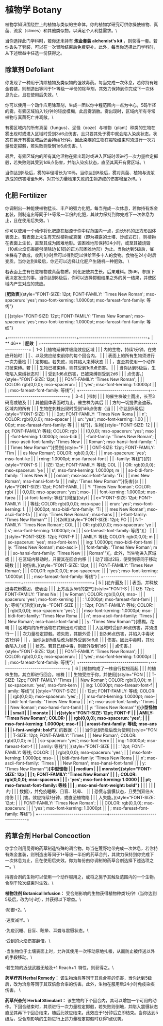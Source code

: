 # 植物学 Botany 

植物学知识围绕世上的植物与类似的生命体。你的植物学研究可供你操使植物、真菌、流浆（slimes）和其他类似物，以满足个人利益需求。\

当你选择此门学科时，若你还未持有 **炼金套装 alchemist\'s kit**
，则获得一套。若你丢失了套装，可以在一次冒险结束后免费更补。此外，每当你选择此门学科时，从下述增益中任选一份获得之。

## 除草剂 Defoliant 

你发现了一种用于清除植物及类似物的强效毒药。每当完成一次休息，若你持有炼金套装，则制造出等同于1+等级一半份的除草剂，其效力保持到你完成下一次休息为止，且在使用后失效。\

你可以使用一个动作应用除草剂，生成一团以你中程范围内一点为中心，5码半径的雾。有雾区域陷入1分钟的轻度模糊，此后雾消散。雾出现时，区域内所有寻常植物与真菌死亡并凋敝。\

有雾区域内的所有真菌（fungus）、泥怪（ooze）与植物（plant）种类的生物在雾出现时或进入区域时受到3d6点伤害，且只要其处于雾中就会陷入染疾状态，状态在离开有雾区域后还会持续1分钟。因此染疾的生物在每轮结束时须进行一次力量检定掷骰，若失败则受到1d6点伤害。\

最后，有雾区域内的所有其他活物在雾出现时或进入区域时须进行一次力量检定掷骰，若失败则其受到1d6点伤害，并陷入染疾状态，直至其离开有雾区域。\

当你达到5级后，雾的半径增长为10码。当你达到8级后，雾对真菌、植物与流浆造成的伤害增至5d6，对其他力量检定失败的生物造成的伤害增至2d6。\

## 化肥 Fertilizer 

你调制出一种能使植物猛长、丰产的强力化肥。每当完成一次休息，若你持有炼金套装，则制造出等同于1+等级一半份的化肥，其效力保持到你完成下一次休息为止，且在使用后失效。\

你可以使用一个动作将化肥施在起源于你中程范围内一点，边长5码的正方形固体表面上。若表面上未生有天然植物或真菌（即为裸露的土壤、沙或岩石），则植物在表面上生长，直至其成为困难地形。该困难地形保持24小时，或至其被烧毁（10点火焰伤害能够清除边长1码的正方形困难地形）为止。当你达到5级后，催生株有了收成，收割1小时后可以得到足以供给至多十人的食物。食物在24小时后变质。当你达到8级后，你还可以选择让化肥产生随机一种肥效。 \

若表面上生有任意植物或真菌物质，则化肥使其生长，后果难料。掷d6，参照下表决定发生的事。当你达到8级后，你可以选择掷骰结果之外的另一结果，并使区域内产生对应的效应。

[**肥效表**]{style="FONT-SIZE: 12pt; FONT-FAMILY: 'Times New Roman'; mso-spacerun: 'yes'; mso-font-kerning: 1.0000pt; mso-fareast-font-family: 等线"}

[
]{style="FONT-SIZE: 12pt; FONT-FAMILY: 'Times New Roman'; mso-spacerun: 'yes'; mso-font-kerning: 1.0000pt; mso-fareast-font-family: 等线"}

+-----------------------------------+-----------------------------------+
| ** d6**                           | **肥效**                          |
+-----------------------------------+-----------------------------------+
|  1-2                              | [植物延伸并缠绕效应区域           |
|                                   | 内的生物，持续1分钟。在效应开始时 |
|                                   | 、以及效应结束前你的每个回合内，  |
|                                   | 表面上的所有生物须进行一次力量检  |
|                                   | 定掷骰。若失败，则其陷入束缚状态  |
|                                   | ，直至其使用一个动作打破束缚。若  |
|                                   | 生物已被束缚，则其受到1d6点伤害。 |
|                                   | 当你达到5级后，生物陷入束缚状态时 |
|                                   | 受到1d6点伤害，已被束缚则受到2d6  |
|                                   | 点伤害。]{style="FONT-SIZE: 12pt; |
|                                   |  FONT-FAMILY: 'Times New Roman';  |
|                                   | COLOR: rgb(0,0,0); mso-spacerun:  |
|                                   | 'yes'; mso-font-kerning: 1.0000pt |
|                                   | ; mso-fareast-font-family: 等线"} |
+-----------------------------------+-----------------------------------+
|  3-4                              | [带刺                             |
|                                   | 的催生株破土而出，长至3码高或触及 |
|                                   | 其他固体表面时为止。催生株为其后  |
|                                   | 方的一切提供全遮蔽。区域内的所有  |
|                                   | 生物在刺株出现时受到1d6点伤害（当 |
|                                   | 你达到5级后]{style="FONT-SIZE: 1  |
|                                   | 2pt; FONT-FAMILY: 'Times New Roma |
|                                   | n'; COLOR: rgb(0,0,0); mso-spacer |
|                                   | un: 'yes'; mso-font-kerning: 1.00 |
|                                   | 00pt; mso-fareast-font-family: 等 |
|                                   | 线"}[，生物]{style="FONT-SIZE: 12 |
|                                   | pt; FONT-FAMILY: 等线; COLOR: rgb |
|                                   | (0,0,0); mso-spacerun: 'yes'; mso |
|                                   | -font-kerning: 1.0000pt; mso-bidi |
|                                   | -font-family: 'Times New Roman';  |
|                                   | mso-ascii-font-family: 'Times New |
|                                   |  Roman'; mso-hansi-font-family: ' |
|                                   | Times New Roman'"}[受到]{style="F |
|                                   | ONT-SIZE: 12pt; FONT-FAMILY: 'Tim |
|                                   | es New Roman'; COLOR: rgb(0,0,0); |
|                                   |  mso-spacerun: 'yes'; mso-font-ke |
|                                   | rning: 1.0000pt; mso-fareast-font |
|                                   | -family: 等线"}[的]{style="FONT-S |
|                                   | IZE: 12pt; FONT-FAMILY: 等线; COL |
|                                   | OR: rgb(0,0,0); mso-spacerun: 'ye |
|                                   | s'; mso-font-kerning: 1.0000pt; m |
|                                   | so-bidi-font-family: 'Times New R |
|                                   | oman'; mso-ascii-font-family: 'Ti |
|                                   | mes New Roman'; mso-hansi-font-fa |
|                                   | mily: 'Times New Roman'"}[伤害]{s |
|                                   | tyle="FONT-SIZE: 12pt; FONT-FAMIL |
|                                   | Y: 'Times New Roman'; COLOR: rgb( |
|                                   | 0,0,0); mso-spacerun: 'yes'; mso- |
|                                   | font-kerning: 1.0000pt; mso-farea |
|                                   | st-font-family: 等线"}[增至]{styl |
|                                   | e="FONT-SIZE: 12pt; FONT-FAMILY:  |
|                                   | 等线; COLOR: rgb(0,0,0); mso-spac |
|                                   | erun: 'yes'; mso-font-kerning: 1. |
|                                   | 0000pt; mso-bidi-font-family: 'Ti |
|                                   | mes New Roman'; mso-ascii-font-fa |
|                                   | mily: 'Times New Roman'; mso-hans |
|                                   | i-font-family: 'Times New Roman'" |
|                                   | }[2d6]{style="FONT-SIZE: 12pt; FO |
|                                   | NT-FAMILY: 'Times New Roman'; COL |
|                                   | OR: rgb(0,0,0); mso-spacerun: 'ye |
|                                   | s'; mso-font-kerning: 1.0000pt; m |
|                                   | so-fareast-font-family: 等线"}[） |
|                                   | ]{style="FONT-SIZE: 12pt; FONT-F  |
|                                   | AMILY: 等线; COLOR: rgb(0,0,0); m |
|                                   | so-spacerun: 'yes'; mso-font-kern |
|                                   | ing: 1.0000pt; mso-bidi-font-fami |
|                                   | ly: 'Times New Roman'; mso-ascii- |
|                                   | font-family: 'Times New Roman'; m |
|                                   | so-hansi-font-family: 'Times New  |
|                                   | Roman'"}[。此外，当生物进入区域或 |
|                                   | 在区域内移动时，只要其在回合内移  |
|                                   | 动了超过2码，便受到等同于移动码数 |
|                                   | 的伤害。]{style="FONT-SIZE: 12pt; |
|                                   |  FONT-FAMILY: 'Times New Roman';  |
|                                   | COLOR: rgb(0,0,0); mso-spacerun:  |
|                                   | 'yes'; mso-font-kerning: 1.0000pt |
|                                   | ; mso-fareast-font-family: 等线"} |
+-----------------------------------+-----------------------------------+
| 5                                 | [花卉遍及                         |
|                                   | 表面，并释放出毒花粉雾团，使表面  |
|                                   | 上方高达5码的空气]{style="FONT-S  |
|                                   | IZE: 12pt; FONT-FAMILY: 'Times Ne |
|                                   | w Roman'; COLOR: rgb(0,0,0); mso- |
|                                   | spacerun: 'yes'; mso-font-kerning |
|                                   | : 1.0000pt; mso-fareast-font-fami |
|                                   | ly: 等线"}[轻度]{style="FONT-SIZE |
|                                   | : 12pt; FONT-FAMILY: 等线; COLOR: |
|                                   |  rgb(0,0,0); mso-spacerun: 'yes'; |
|                                   |  mso-font-kerning: 1.0000pt; mso- |
|                                   | bidi-font-family: 'Times New Roma |
|                                   | n'; mso-ascii-font-family: 'Times |
|                                   |  New Roman'; mso-hansi-font-famil |
|                                   | y: 'Times New Roman'"}[模糊。花粉 |
|                                   | 区域内的所有活物在花粉出现时或进  |
|                                   | 入区域时受到1d6点伤害，并须进行一 |
|                                   | 次力量检定掷骰。若失败，其额外受  |
|                                   | 到2d6点伤害，并陷入中毒状态1分钟  |
|                                   | ，当你达到5级后改为额外受到3d6点  |
|                                   | 伤害。因此中毒时，其也会陷入力竭  |
|                                   | 状态。若其已经中毒，则额外受到1d6 |
|                                   | 点伤害。]{style="FONT-SIZE: 12pt; |
|                                   |  FONT-FAMILY: 'Times New Roman';  |
|                                   | COLOR: rgb(0,0,0); mso-spacerun:  |
|                                   | 'yes'; mso-font-kerning: 1.0000pt |
|                                   | ; mso-fareast-font-family: 等线"} |
+-----------------------------------+-----------------------------------+
|  6                                | [植物构成了一株自行拔根而起       |
|                                   | 的植株生物，其立即进行回合。植株  |
|                                   | 生物受控于你，并使用]{style="FON  |
|                                   | T-SIZE: 12pt; FONT-FAMILY: 'Times |
|                                   |  New Roman'; COLOR: rgb(0,0,0); m |
|                                   | so-spacerun: 'yes'; mso-font-kern |
|                                   | ing: 1.0000pt; mso-fareast-font-f |
|                                   | amily: 等线"}[ ]{style="FONT-SIZE |
|                                   | : 12pt; FONT-FAMILY: 等线; COLOR: |
|                                   |  rgb(0,0,0); mso-spacerun: 'yes'; |
|                                   |  mso-font-kerning: 1.0000pt; mso- |
|                                   | bidi-font-family: 'Times New Roma |
|                                   | n'; mso-ascii-font-family: 'Times |
|                                   |  New Roman'; mso-hansi-font-famil |
|                                   | y: 'Times New Roman'"}**[小型怪物 |
|                                   | small                             |
|                                   | monste                            |
|                                   | r]{style="FONT-SIZE: 12pt; FONT-F |
|                                   | AMILY: 'Times New Roman'; COLOR:  |
|                                   | rgb(0,0,0); mso-spacerun: 'yes';  |
|                                   | mso-font-kerning: 1.0000pt; mso-f |
|                                   | areast-font-family: 等线; mso-ans |
|                                   | i-font-weight: bold"}**[ 的数据（ |
|                                   | 当你达到5级后改为使用]{style="FON |
|                                   | T-SIZE: 12pt; FONT-FAMILY: 'Times |
|                                   |  New Roman'; COLOR: rgb(0,0,0); m |
|                                   | so-spacerun: 'yes'; mso-font-kern |
|                                   | ing: 1.0000pt; mso-fareast-font-f |
|                                   | amily: 等线"}[ ]{style="FONT-SIZE |
|                                   | : 12pt; FONT-FAMILY: 等线; COLOR: |
|                                   |  rgb(0,0,0); mso-spacerun: 'yes'; |
|                                   |  mso-font-kerning: 1.0000pt; mso- |
|                                   | bidi-font-family: 'Times New Roma |
|                                   | n'; mso-ascii-font-family: 'Times |
|                                   |  New Roman'; mso-hansi-font-famil |
|                                   | y: 'Times New Roman'"}**[中型怪物 |
|                                   | medium                            |
|                                   | monster]{style="FONT-SIZE: 12p    |
|                                   | t; FONT-FAMILY: 'Times New Roman' |
|                                   | ; COLOR: rgb(0,0,0); mso-spacerun |
|                                   | : 'yes'; mso-font-kerning: 1.0000 |
|                                   | pt; mso-fareast-font-family: 等线 |
|                                   | ; mso-ansi-font-weight: bold"}**  |
|                                   |                                   |
|                                   |  的                               |
|                                   | 数据），并免疫睡眠、目盲、眩晕、  |
|                                   | 恐慌与震慑状态，且受到双倍火焰伤  |
|                                   | [害。效应持续1分钟，或直至植物陷  |
|                                   | 入失能。]{style="FONT-SIZE: 12pt; |
|                                   |  FONT-FAMILY: 'Times New Roman';  |
|                                   | COLOR: rgb(0,0,0); mso-spacerun:  |
|                                   | 'yes'; mso-font-kerning: 1.0000pt |
|                                   | ; mso-fareast-font-family: 等线"} |
+-----------------------------------+-----------------------------------+

## 药草合剂 Herbal Concoction 

你学会利用觅得的药草制造特殊的调合物。每当在荒野地带完成一次休息，若你持有炼金套装，则制造出等同于1+等级一半份的药草合剂，其效力保持到你完成下一次休息为止，且在使用后失效。你为每份由你调制的药草合剂选择下述选项之一。\

持握合剂的生物可以使用一个动作服用之，或将之施予其触及范围内的一个生物。合剂于轮次结束时生效。\

**植物注剂 Botanical Infusion：**
受合剂影响的生物获得植物种类1分钟（当你达到5级后，改为1小时），并获得以下增益。\

·防御+2。\

·速度减半。\

·免疫沉睡、目盲、眩晕、耳聋与震慑状态。\

·受到的火焰伤害翻倍。\

·当生物位于土壤表面上时，允许其使用一次移动原地扎根，从而防止被传送以外的手段移动。\

·若生物的近战武器无触及+1 Reach+1  特性，则获得之。\

**药草疗剂 Herbal Remedy：**
该生物治愈等同于其愈合率的伤害，当你达到5级后，改为治愈等同于其双倍愈合率的伤害。此外，生物在服用后24小时免疫染疾伤害。 \

**药草兴奋剂 Herbal Stimulant：**
该生物的下个回合内，其可以增加一个可用的动作。下回合结束时，其须进行一次力量检定掷骰，若失败则倒地，并陷入震慑状态直至其再下个回合结束，随后此效应结束。此效应于1分钟后立即结束。当你达到5级后，受合剂影响的生物进行上述力量检定掷骰时获得1点优势。
